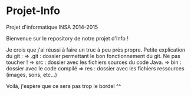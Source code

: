 # Projet-Info
Projet d'informatique INSA 2014-2015

Bienvenue sur le repository de notre projet d'Info !

Je crois que j'ai réussi à faire un truc à peu près propre.
Petite explication du git :
  => .git : dossier permettant le bon fonctionnement du git. Ne pas toucher !
  => src : dossier avec les fichiers sources du code Java.
  => bin : dossier avec le code compilé
  => res : dossier avec les fichiers ressources (images, sons, etc...)

Voilà, j'espère que ce sera pas trop le bordel ^^
  
